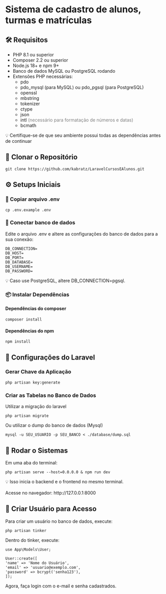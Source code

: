 <h1>Sistema de cadastro de alunos, turmas e matrículas</h1>

<h2>🛠 Requisitos</h2>
<ul>
    <li>
        PHP 8.1 ou superior
    </li>
    <li>
        Composer 2.2 ou superior
    </li>
    <li>
        Node.js 18+ e npm 9+
    </li>
    <li>
        Banco de dados MySQL ou PostgreSQL rodando
    </li>
    <li>
        Extensões PHP necessárias:
        <ul>
            <li>
                pdo
            </li>
            <li>
                pdo_mysql (para MySQL) ou pdo_pgsql (para PostgreSQL)
            </li>
            <li>openssl</li>
            <li>mbstring</li>
            <li>tokenizer</li>
            <li>ctype</li>
            <li>json</li>
            <li>intl <span style="color: gray;">(necessário para formatação de números e datas)</span></li>
            <li>bcmath</li>
        </ul>
    </li>
</ul>
💡 Certifique-se de que seu ambiente possui todas as dependências antes de
continuar

<h2>📃 Clonar o Repositório</h2>
<p>

    git clone https://github.com/kabratz/LaravelCursosEAlunos.git
</p>


<h2>⚙️ Setups Iniciais</h2>
<h3>📄 Copiar arquivo .env</h3>
<p>

    cp .env.example .env

</p>


<h3>🔧 Conectar banco de dados</h3>

<p>
    Edite o arquivo .env e altere as configurações do banco de dados para a sua
    conexão:

    DB_CONNECTION=
    DB_HOST=
    DB_PORT=
    DB_DATABASE=
    DB_USERNAME=
    DB_PASSWORD=

💡 Caso use PostgreSQL, altere DB_CONNECTION=pgsql.
</p>


<h3>📦 Instalar Dependências</h3>

<h4>Dependências do composer</h4>
<p>

    composer install

</p>

<h4>Dependências do npm</h4>

<p>

    npm install

</p>


<h2>🔑 Configurações do Laravel</h2>
<h3>Gerar Chave da Aplicação</h3>
<p>

    php artisan key:generate

</p>


<h3>Criar as Tabelas no Banco de Dados</h3>
Utilizar a migração do laravel
<p>

    php artisan migrate

</p>

Ou utilizar o dump do banco de dados (Mysql)
<p>

    mysql -u SEU_USUARIO -p SEU_BANCO < ./database/dump.sql

</p>
<h2>🚀 Rodar o Sistemas</h2>
<p>
    Em uma aba do terminal:
    <br>

    php artisan serve --host=0.0.0.0 & npm run dev

</p>
💡 Isso inicia o backend e o frontend no mesmo terminal.
<br>
<br>
Acesse no navegador: http://127.0.0.1:8000

<h2>👤 Criar Usuário para Acesso</h2>

<p>
    Para criar um usuário no banco de dados, execute:

    php artisan tinker
</p>
<p>
    Dentro do tinker, execute:

    use App\Models\User;

    User::create([
    'name' => 'Nome do Usuário',
    'email' => 'usuario@exemplo.com',
    'password' => bcrypt('senha123'),
    ]);

</p>

<p>
    Agora, faça login com o e-mail e senha cadastrados.

</p>
